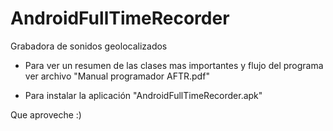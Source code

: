 AndroidFullTimeRecorder
=======================

Grabadora de sonidos geolocalizados

 - Para ver un resumen de las clases mas importantes y flujo del programa ver archivo "Manual programador AFTR.pdf"

 - Para instalar la aplicación "AndroidFullTimeRecorder.apk"
 

Que aproveche
:)




